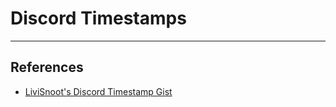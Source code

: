 # Discord Timestamps

---

## References

- [LiviSnoot's Discord Timestamp Gist](https://gist.github.com/LeviSnoot/d9147767abeef2f770e9ddcd91eb85aa)
